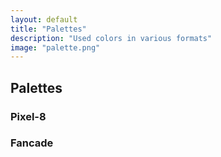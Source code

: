 ```yaml
---
layout: default
title: "Palettes"
description: "Used colors in various formats"
image: "palette.png"
---
```


## Palettes

### Pixel-8

### Fancade
